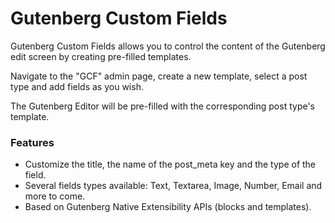# Gutenberg Custom Fields

Gutenberg Custom Fields allows you to control the content of the Gutenberg edit screen by creating pre-filled templates.

Navigate to the "GCF" admin page, create a new template, select a post type and add fields as you wish.

The Gutenberg Editor will be pre-filled with the corresponding post type's template.

### Features

 - Customize the title, the name of the post_meta key and the type of the field.
 - Several fields types available: Text, Textarea, Image, Number, Email and more to come.
 - Based on Gutenberg Native Extensibility APIs (blocks and templates).
